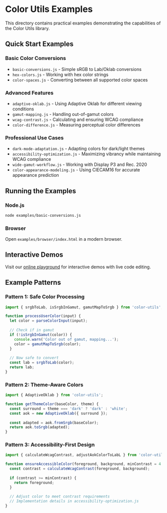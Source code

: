 # Color Utils Examples

This directory contains practical examples demonstrating the capabilities of the Color Utils library.

## Quick Start Examples

### Basic Color Conversions
- `basic-conversions.js` - Simple sRGB to Lab/Oklab conversions
- `hex-colors.js` - Working with hex color strings
- `color-spaces.js` - Converting between all supported color spaces

### Advanced Features
- `adaptive-oklab.js` - Using Adaptive Oklab for different viewing conditions
- `gamut-mapping.js` - Handling out-of-gamut colors
- `wcag-contrast.js` - Calculating and ensuring WCAG compliance
- `color-difference.js` - Measuring perceptual color differences

### Professional Use Cases
- `dark-mode-adaptation.js` - Adapting colors for dark/light themes
- `accessibility-optimization.js` - Maximizing vibrancy while maintaining WCAG compliance
- `wide-gamut-workflow.js` - Working with Display P3 and Rec. 2020
- `color-appearance-modeling.js` - Using CIECAM16 for accurate appearance prediction

## Running the Examples

### Node.js
```bash
node examples/basic-conversions.js
```

### Browser
Open `examples/browser/index.html` in a modern browser.

## Interactive Demos

Visit our [online playground](https://color-utils-demo.vercel.app) for interactive demos with live code editing.

## Example Patterns

### Pattern 1: Safe Color Processing
```javascript
import { srgbToLab, isSrgbInGamut, gamutMapToSrgb } from 'color-utils';

function processUserColor(input) {
  let color = parseColorInput(input);
  
  // Check if in gamut
  if (!isSrgbInGamut(color)) {
    console.warn('Color out of gamut, mapping...');
    color = gamutMapToSrgb(color);
  }
  
  // Now safe to convert
  const lab = srgbToLab(color);
  return lab;
}
```

### Pattern 2: Theme-Aware Colors
```javascript
import { AdaptiveOklab } from 'color-utils';

function getThemeColor(baseColor, theme) {
  const surround = theme === 'dark' ? 'dark' : 'white';
  const aok = new AdaptiveOklab({ surround });
  
  const adapted = aok.fromSrgb(baseColor);
  return aok.toSrgb(adapted);
}
```

### Pattern 3: Accessibility-First Design
```javascript
import { calculateWcagContrast, adjustAokColorToLabL } from 'color-utils';

function ensureAccessibleColor(foreground, background, minContrast = 4.5) {
  const contrast = calculateWcagContrast(foreground, background);
  
  if (contrast >= minContrast) {
    return foreground;
  }
  
  // Adjust color to meet contrast requirements
  // Implementation details in accessibility-optimization.js
}
```